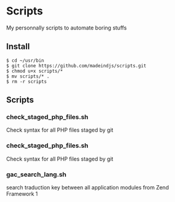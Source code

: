 Scripts
=======

My personnally scripts to automate boring stuffs

## Install

    $ cd ~/usr/bin
    $ git clone https://github.com/madeindjs/scripts.git
    $ chmod u+x scripts/*
    $ mv scripts/* .
    $ rm -r scripts

## Scripts

### check_staged_php_files.sh

Check syntax for all PHP files staged by git


### check_staged_php_files.sh

Check syntax for all PHP files staged by git

### gac_search_lang.sh

search traduction key between all application modules from Zend Framework 1